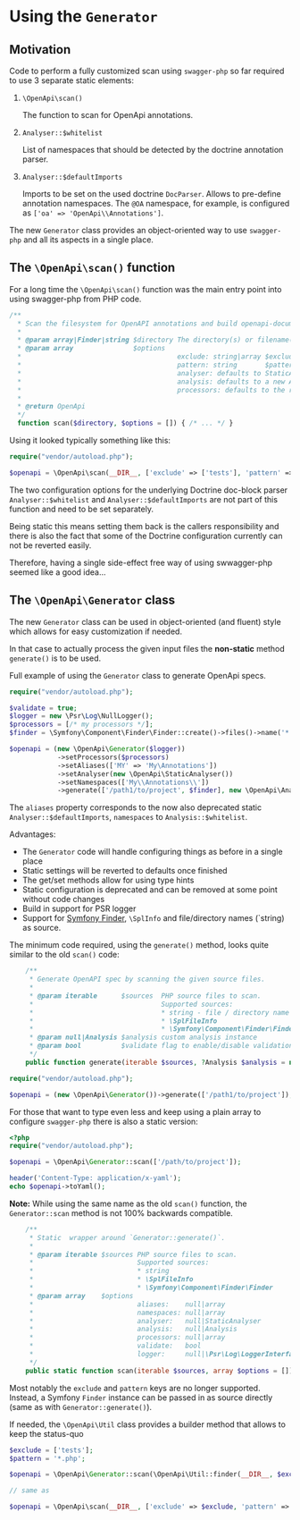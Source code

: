 # Using the `Generator`

## Motivation

Code to perform a fully customized scan using `swagger-php` so far required to use 3 separate static elements:
1. `\OpenApi\scan()`
   
    The function to scan for OpenApi annotations.
1. `Analyser::$whitelist`
  
    List of namespaces that should be detected by the doctrine annotation parser.
1. `Analyser::$defaultImports`

    Imports to be set on the used doctrine `DocParser`.
    Allows to pre-define annotation namespaces. The `@OA` namespace, for example, is configured
    as `['oa' => 'OpenApi\\Annotations']`. 

The new `Generator` class provides an object-oriented way to use `swagger-php` and all its aspects in a single place.

## The `\OpenApi\scan()` function

For a long time the `\OpenApi\scan()` function was the main entry point into using swagger-php from PHP code.

```php
/**
  * Scan the filesystem for OpenAPI annotations and build openapi-documentation.
  *
  * @param array|Finder|string $directory The directory(s) or filename(s)
  * @param array               $options
  *                                       exclude: string|array $exclude The directory(s) or filename(s) to exclude (as absolute or relative paths)
  *                                       pattern: string       $pattern File pattern(s) to scan (default: *.php)
  *                                       analyser: defaults to StaticAnalyser
  *                                       analysis: defaults to a new Analysis
  *                                       processors: defaults to the registered processors in Analysis
  *
  * @return OpenApi
  */
  function scan($directory, $options = []) { /* ... */ }
```

Using it looked typically something like this:
```php
require("vendor/autoload.php");

$openapi = \OpenApi\scan(__DIR__, ['exclude' => ['tests'], 'pattern' => '*.php']);
```

The two configuration options for the underlying Doctrine doc-block parser `Analyser::$whitelist` and `Analyser::$defaultImports`
are not part of this function and need to be set separately. 

Being static this means setting them back is the callers responsibility and there is also the fact that 
some of the Doctrine configuration currently can not be reverted easily.

Therefore, having a single side-effect free way of using swwagger-php seemed like a good idea...

## The `\OpenApi\Generator` class

The new `Generator` class can  be used in object-oriented (and fluent) style which allows for easy customization
if needed.

In that case to actually process the given input files the **non-static** method `generate()` is to be used.

Full example of using the `Generator` class to generate OpenApi specs.

```php
require("vendor/autoload.php");

$validate = true;
$logger = new \Psr\Log\NullLogger();
$processors = [/* my processors */];
$finder = \Symfony\Component\Finder\Finder::create()->files()->name('*.php')->in(__DIR__);

$openapi = (new \OpenApi\Generator($logger))
            ->setProcessors($processors)
            ->setAliases(['MY' => 'My\Annotations'])
            ->setAnalyser(new \OpenApi\StaticAnalyser())
            ->setNamespaces(['My\\Annotations\\'])
            ->generate(['/path1/to/project', $finder], new \OpenApi\Analysis(), $validate);
```

The `aliases` property corresponds to the now also deprecated static `Analyser::$defaultImports`,
`namespaces` to `Analysis::$whitelist`.

Advantages:
* The `Generator` code will handle configuring things as before in a single place
* Static settings will be reverted to defaults once finished
* The get/set methods allow for using type hints
* Static configuration is deprecated and can be removed at some point without code changes
* Build in support for PSR logger
* Support for [Symfony Finder](https://symfony.com/doc/current/components/finder.html), `\SplInfo` and file/directory names (`string) as source.

The minimum code required, using the `generate()` method, looks quite similar to the old `scan()` code:

```php
    /**
     * Generate OpenAPI spec by scanning the given source files.
     *
     * @param iterable      $sources  PHP source files to scan.
     *                                Supported sources:
     *                                * string - file / directory name
     *                                * \SplFileInfo
     *                                * \Symfony\Component\Finder\Finder
     * @param null|Analysis $analysis custom analysis instance
     * @param bool          $validate flag to enable/disable validation of the returned spec
     */
    public function generate(iterable $sources, ?Analysis $analysis = null, bool $validate = true): \OpenApi\OpenApi { /* ... */ }
```

```php
require("vendor/autoload.php");

$openapi = (new \OpenApi\Generator())->generate(['/path1/to/project']);
```

For those that want to type even less and keep using a plain array to configure `swagger-php` there is also a static version:

```php
<?php
require("vendor/autoload.php");

$openapi = \OpenApi\Generator::scan(['/path/to/project']);

header('Content-Type: application/x-yaml');
echo $openapi->toYaml();
```

**Note:** While using the same name as the old `scan()` function, the `Generator::scan` method is not
100% backwards compatible.

```php
    /**
     * Static  wrapper around `Generator::generate()`.
     *
     * @param iterable $sources PHP source files to scan.
     *                          Supported sources:
     *                          * string
     *                          * \SplFileInfo
     *                          * \Symfony\Component\Finder\Finder
     * @param array    $options
     *                          aliases:    null|array                    Defaults to `Analyser::$defaultImports`.
     *                          namespaces: null|array                    Defaults to `Analyser::$whitelist`.
     *                          analyser:   null|StaticAnalyser           Defaults to a new `StaticAnalyser`.
     *                          analysis:   null|Analysis                 Defaults to a new `Analysis`.
     *                          processors: null|array                    Defaults to `Analysis::processors()`.
     *                          validate:   bool                          Defaults to `true`.
     *                          logger:     null|\Psr\Log\LoggerInterface If not set logging will use \OpenApi\Logger as before.
     */
    public static function scan(iterable $sources, array $options = []): OpenApi { /* ... */ }
```

Most notably the `exclude` and `pattern` keys are no longer supported. Instead, a Symfony `Finder` instance can be passed in
as source directly (same as with `Generator::generate()`).

If needed, the `\OpenApi\Util` class provides a builder method that allows to keep the status-quo

```php
$exclude = ['tests'];
$pattern = '*.php';

$openapi = \OpenApi\Generator::scan(\OpenApi\Util::finder(__DIR__, $exclude, $pattern));

// same as

$openapi = \OpenApi\scan(__DIR__, ['exclude' => $exclude, 'pattern' => $pattern]);
